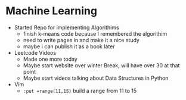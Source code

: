 # Machine Learning
* Started Repo for implementing Algorithims
    * finish k-means code because I remembered the algorithim
    * need to write pages in and make it a nice study
    * maybe I can publish it as a book later
* Leetcode Videos
    * Made one more today
    * Maybe start website over winter Break, will have over 30 at that point
    * Maybe start videos talking about Data Structures in Python
* Vim
    * `:put =range(11,15)` build a range from 11 to 15

